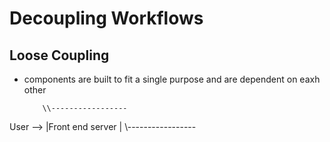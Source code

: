 # Decoupling Workflows

## Loose Coupling
- components are built to fit a single purpose and are dependent on eaxh other

          \\-----------------
User --> |Front end server |
		  \\-----------------